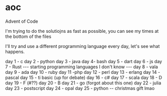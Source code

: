 # aoc
Advent of Code

I'm trying to do the solutiojns as fast as possible, you can see my times at the bottom of the files

I'll try and use a different programming language every day, let's see what happens.

day 1 - c
day 2 - python
day 3 - java
day 4- bash
day 5 - dart
day 6 - js
day 7 - Rust
--- starting programming languages I don't know ---
day 8 - vala
day 9 - ada
day 10 - ruby
day 11 -php
day 12 - perl
day 13 - erlang
day 14 - pascal
day 15 - ti basic (up for debate)
day 16 - c#
day 17 - scala
day 18 - D
day 19 - F (#??)
day 20 - B
day 21 - go (forgot about this one)
day 22 - julia 
day 23 - postscript
day 24 - opal
day 25 - python -- christmas gift lmao
